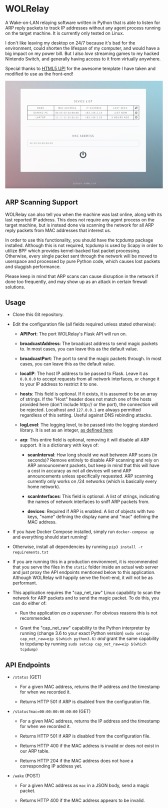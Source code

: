# WOLRelay

A Wake-on-LAN relaying software written in Python that is able to listen for ARP reply packets to track IP addresses without any agent process running on the target machine. It is currently only tested on Linux.

I don't like leaving my desktop on 24/7 because it's bad for the environment, could shorten the lifespan of my computer, and would have a big impact on my power bill. But I also _love_ streaming games to my hacked Nintendo Switch, and generally having access to it from virtually anywhere.

Special thanks to [HTML5 UP!](https://html5up.net) for the awesome template I have taken and modified to use as the front-end!

![Screenshot](screenshot.jpg?raw=true "Screenshot")

## ARP Scanning Support

WOLRelay can also tell you when the machine was last online, along with its last reported IP address. This does not require any agent process on the target machine, but is instead done via scanning the network for all ARP reply packets from MAC addresses that interest us.

In order to use this functionality, you should have the tcpdump package installed. Although this is not required, tcpdump is used by Scapy in order to utilize BPF which provides kernel-backed fast packet processing. Otherwise, every single packet sent through the network will be moved to userspace and processed by pure Python code, which causes lost packets and sluggish performance.

Please keep in mind that ARP scans can cause disruption in the network if done too frequently, and may show up as an attack in certain firewall solutions.

## Usage

- Clone this Git repository.

- Edit the configuration file (all fields required unless stated otherwise):

    - **APIPort**: The port WOLRelay's Flask API will run on.

    - **broadcastAddress**: The broadcast address to send magic packets to. In most cases, you can leave this as the default value.

    - **broadcastPort**: The port to send the magic packets through. In most cases, you can leave this as the default value.

    - **localIP**: The host IP address to be passed to Flask. Leave it as `0.0.0.0` to accept requests from all network interfaces, or change it to your IP address to restrict it to one.

    - **hosts**: This field is optional. If it exists, it is assumed to be an array of strings. If the "Host" header does not match one of the hosts provided here (don't include http:// or the port), the connection will be rejected. Localhost and `127.0.0.1` are always permitted regardless of this setting. Useful against DNS rebinding attacks.

    - **logLevel**: The logging level, to be passed into the logging standard library. It is set as an integer, [as defined here](https://docs.python.org/3/library/logging.html#levels)

    - **arp**: This entire field is optional, removing it will disable all ARP support. It is a dictionary with keys of:

        - **scanInterval**: How long should we wait between ARP scans (in seconds)? Remove entirely to disable ARP scanning and rely on ARP announcement packets, but keep in mind that this will have a cost in accuracy as not all devices will send ARP announcements unless specifically requested. ARP scanning currently only works on /24 networks (which is basically every home network).

        - **scanInterfaces**: This field is optional. A list of strings, indicating the names of network interfaces to sniff ARP packets from.

        - **devices**: Required if ARP is enabled. A list of objects with two keys, "name" defining the display name and "mac" defining the MAC address.

- If you have Docker Compose installed, simply run `docker-compose up` and everything should start running!

- Otherwise, install all dependencies by running `pip3 install -r requirements.txt`

- If you are running this in a production environment, it is recommended that you serve the files in the `static` folder inside an actual web server and just proxy the API endpoints mentioned below to this application. Although WOLRelay will happily serve the front-end, it will not be as performant.

- This application requires the "cap_net_raw" Linux capability to scan the network for ARP packets and to send the magic packet. To do this, you can do either of:

    - Run the application _as a superuser_. For obvious reasons this is not recommended.

    - Grant the "cap_net_raw" capability to the Python interpreter by running (change 3.6 to your exact Python version) `sudo setcap cap_net_raw=eip $(which python3.6)` _and_ grant the same capability to tcpdump by running `sudo setcap cap_net_raw=eip $(which tcpdump)`

## API Endpoints

- `/status` (GET)

    - For a given MAC address, returns the IP address and the timestamp for when we recorded it.

    - Returns HTTP 501 if ARP is disabled from the configuration file.

- `/status?mac=00:00:00:00:00:00` (GET)

    - For a given MAC address, returns the IP address and the timestamp for when we recorded it.

    - Returns HTTP 501 if ARP is disabled from the configuration file.

    - Returns HTTP 400 if the MAC address is invalid or does not exist in our ARP table.

    - Returns HTTP 204 if the MAC address does not have a corresponding IP address yet.

- `/wake` (POST)

    - For a given MAC address as `mac` in a JSON body, send a magic packet.

    - Returns HTTP 400 if the MAC address appears to be invalid.
